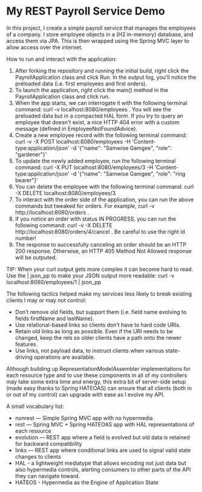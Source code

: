 # My REST Payroll Service Demo

In this project, I create a simple payroll service that manages the employees of a company. I store employee objects in a (H2 in-memory) database, and access them via JPA. This is then wrapped using the Spring MVC layer to allow access over the internet.

How to run and interact with the application:
1. After forking the repository and running the initial build, right click the PayrollApplication class and click Run. In the output log, you'll notice the preloaded data (i.e. first employees and first orders).
2. To launch the application, right click the main() method in the PayrollApplication class and click run.
3. When the app starts, we can interrogate it with the following terminal command: curl -v localhost:8080/employees . You will see the preloaded data but in a compacted HAL form. If you try to query an employee that doesn't exist, a nice HTTP 404 error with a custom message (defined in EmployeeNotFoundAdvice).
4. Create a new employee record with the following terminal command: curl -v -X POST localhost:8080/employees -H 'Content-type:application/json' -d '{"name": "Samwise Gamgee", "role": "gardener"}'
6. To update the newly added employee, run the following terminal command: curl -X PUT localhost:8080/employees/3 -H 'Content-type:application/json' -d '{"name": "Samwise Gamgee", "role": "ring bearer"}'
7. You can delete the employee with the following terminal command: curl -X DELETE localhost:8080/employees/3
8. To interact with the order side of the application, you can run the above commands but tweaked for orders. For example, curl -v http://localhost:8080/orders .
9. If you notice an order with status IN PROGRESS, you can run the following command: curl -v -X DELETE http://localhost:8080/orders/4/cancel . Be careful to use the right id number!
10. The response to successfully canceling an order should be an HTTP 200 response. Otherwise, an HTTP 405 Method Not Allowed response will be outputed.

TIP: When your curl output gets more complex it can become hard to read. Use the | json_pp to make your JSON output more readable: curl -v localhost:8080/employees/1 | json_pp

The following tactics helped make my services less likely to break existing clients I may or may not control:

* Don’t remove old fields, but support them (i.e. field name evolving to fields firstName and lastName).
* Use relational-based links so clients don’t have to hard code URIs.
* Retain old links as long as possible. Even if the URI needs to be changed, keep the rels so older clients have a path onto the newer features.
* Use links, not payload data, to instruct clients when various state-driving operations are available.
  
Although building up RepresentationModelAssembler implementations for each resource type and to use these components in all of my controllers may take some extra time and energy, this extra bit of server-side setup (made easy thanks to Spring HATEOAS) can ensure that all clients (both in or out of my control) can upgrade with ease as I evolve my API.

A small vocabulary list:
* nonrest — Simple Spring MVC app with no hypermedia
* rest — Spring MVC + Spring HATEOAS app with HAL representations of each resource
* evolution — REST app where a field is evolved but old data is retained for backward compatibility
* links — REST app where conditional links are used to signal valid state changes to clients
* HAL - a lightweight mediatype that allows encoding not just data but also hypermedia controls, alerting consumers to other parts of the API they can navigate toward.
* HATEOS - Hypermedia as the Engine of Application State
